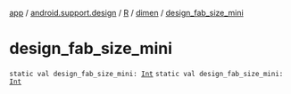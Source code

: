 [app](../../../index.md) / [android.support.design](../../index.md) / [R](../index.md) / [dimen](index.md) / [design_fab_size_mini](./design_fab_size_mini.md)

# design_fab_size_mini

`static val design_fab_size_mini: `[`Int`](https://kotlinlang.org/api/latest/jvm/stdlib/kotlin/-int/index.html)
`static val design_fab_size_mini: `[`Int`](https://kotlinlang.org/api/latest/jvm/stdlib/kotlin/-int/index.html)